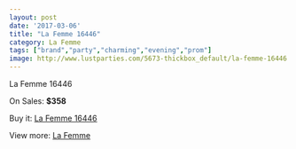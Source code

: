```yaml
---
layout: post
date: '2017-03-06'
title: "La Femme 16446"
category: La Femme
tags: ["brand","party","charming","evening","prom"]
image: http://www.lustparties.com/5673-thickbox_default/la-femme-16446.jpg
---
```

La Femme 16446

On Sales: **$358**
<a href="https://www.lustparties.com/en/la-femme/1923-la-femme-16446.html"><amp-img layout="responsive" width="600" height="600" src="//www.lustparties.com/5673-thickbox_default/la-femme-16446.jpg" alt="La Femme 16446 0" /></a>
<a href="https://www.lustparties.com/en/la-femme/1923-la-femme-16446.html"><amp-img layout="responsive" width="600" height="600" src="//www.lustparties.com/5674-thickbox_default/la-femme-16446.jpg" alt="La Femme 16446 1" /></a>

Buy it: [La Femme 16446](https://www.lustparties.com/en/la-femme/1923-la-femme-16446.html "La Femme 16446")

View more: [La Femme](https://www.lustparties.com/en/4-la-femme "La Femme")